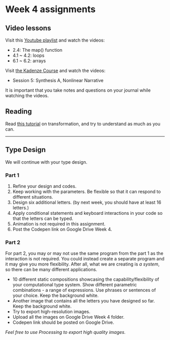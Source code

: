 # Week 4 assignments

## Video lessons
Visit this [Youtube playlist](https://www.youtube.com/watch?v=RnS0YNuLfQQ&list=PLRqwX-V7Uu6Zy51Q-x9tMWIv9cueOFTFA&index=5) and watch the videos:
  - 2.4: The map() function
  - 4.1 ~ 4.2: loops
  - 6.1 ~ 6.2: arrays
  
Visit [the Kadenze Course](https://www.kadenze.com/courses/introduction-to-programming-for-the-visual-arts-with-p5-js-i) and watch the videos:
  - Session 5: Synthesis A, Nonlinear Narrative

It is important that you take notes and questions on your journal while watching the videos.

## Reading
Read [this tutorial](http://genekogan.com/code/p5js-transformations/) on transformation, and try to understand as much as you can.

-----

## Type Design
We will continue with your type design.

### Part 1
1. Refine your design and codes.
1. Keep working with the parameters. Be flexible so that it can respond to different situations.
1. Design six additional letters. (by next week, you should have at least 16 letters.)
1. Apply conditional statements and keyboard interactions in your code so that the letters can be typed.
1. Animation is not required in this assignment.
1. Post the Codepen link on Google Drive Week 4.

### Part 2
For part 2, you may or may not use the same program from the part 1 as the interaction is not required. You could instead create a separate program and it may give you more flexibility. After all, what we are creating is *a system*, so there can be many different applications.

- 10 different static compositions showcasing the capability/flexibility of your computational type system. Show different parametric combinations - a range of expressions. Use phrases or sentences of your choice. Keep the background white.
- Another image that contains all the letters you have designed so far. Keep the background white.
- Try to export high-resolution images.
- Upload all the images on Google Drive Week 4 folder.
- Codepen link should be posted on Google Drive.

*Feel free to use Processing to export high quality images.*
